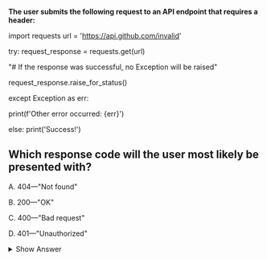 **The user submits the following request to an API endpoint that requires a header:**
 
import requests 
url = 'https://api.github.com/invalid' 
  
try: 
  request_response = requests.get(url) 
  
  "# If the response was successful, no Exception will be raised"
  
  request_response.raise_for_status()  
  
except Exception as err: 

   print(f'Other error occurred: {err}')   
        
else: 
   print('Success!') 
 
## Which response code will the user most likely be presented with? 
 
A. 404—"Not found"

B. 200—"OK"

C. 400—"Bad request"

D. 401—"Unauthorized"

<details>
<summary>Show Answer</summary>

---

In the provided code snippet, the user sends a GET request to the URL 'https://api.github.com/invalid'. This URL suggests that the user is attempting to access a resource that is invalid or not found. The code then uses the requests.get method to send the request and checks if the response was successful using the raise_for_status() method.

The raise_for_status() method raises an exception if the HTTP status code in the response indicates an error (non-2xx status codes). Since the URL contains the word "invalid," it's likely that the server will return a 404 status code, which means "Not found." This status code indicates that the requested resource does not exist on the server.

Therefore, the user is most likely to be presented with a 404 response code, indicating that the requested resource could not be found.

The other options are less likely based on the provided URL and the typical use of these status codes:

B. 200—"OK": This status code indicates that the request was successful. Given that the URL contains "invalid," it's unlikely that a 200 status code would be returned.

C. 400—"Bad request": This status code indicates that the request was malformed or could not be understood by the server. The URL itself is not malformed; it simply points to a resource that is likely not found.

D. 401—"Unauthorized": This status code indicates that the request requires authentication, and the user is not authorized to access the resource. While authentication could be a possibility, the more common scenario based on the URL is that the resource is not found, leading to a 404 response.

**A. 404—"Not found" (CORRECT)**
</details>
